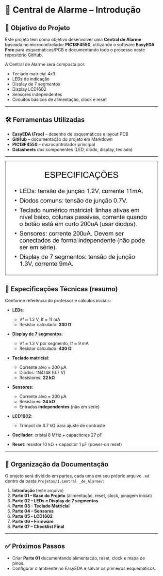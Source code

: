 # 📘 Central de Alarme – Introdução

## 🎯 Objetivo do Projeto
Este projeto tem como objetivo desenvolver uma **Central de Alarme** baseada no microcontrolador **PIC18F4550**, utilizando o software **EasyEDA Free** para esquemáticos/PCB e documentando todo o processo neste repositório GitHub.

A Central de Alarme será composta por:
- Teclado matricial 4x3
- LEDs de indicação
- Display de 7 segmentos
- Display LCD1602
- Sensores independentes
- Circuitos básicos de alimentação, clock e reset

---

## 🛠️ Ferramentas Utilizadas
- **EasyEDA (Free)** – desenho de esquemáticos e layout PCB  
- **GitHub** – documentação do projeto em Markdown  
- **PIC18F4550** – microcontrolador principal  
- **Datasheets** dos componentes (LED, diodo, display, teclado)  

---
![Texto alternativo](06-Assets/imagens/especificacaoprojeto.png)

## 📐 Especificações Técnicas (resumo)
Conforme referência do professor e cálculos iniciais:

- **LEDs**:  
  - Vf ≈ 1.2 V, If ≈ 11 mA  
  - Resistor calculado: **330 Ω**

- **Display de 7 segmentos**:  
  - Vf ≈ 1.3 V por segmento, If ≈ 9 mA  
  - Resistor calculado: **430 Ω**

- **Teclado matricial**:  
  - Corrente alvo ≈ 200 µA  
  - Diodos: 1N4148 (0.7 V)  
  - Resistores: **22 kΩ**

- **Sensores**:  
  - Corrente alvo ≈ 200 µA  
  - Resistores: **24 kΩ**  
  - Entradas **independentes** (não em série)

- **LCD1602**:  
  - Trimpot de 4.7 kΩ para ajuste de contraste  

- **Oscilador**: cristal 8 MHz + capacitores 27 pF  
- **Reset**: resistor 10 kΩ + capacitor 1 µF (power-on reset)  

---

## 📂 Organização da Documentação
O projeto será dividido em partes, cada uma em seu próprio arquivo `.md` dentro da pasta `Projetos/1.Central _de_Alarme/`:

1. **Introdução** (este arquivo)  
2. **Parte 01 – Base do Projeto** (alimentação, reset, clock, pinagem inicial)  
3. **Parte 02 – LEDs e Display de 7 segmentos**  
4. **Parte 03 – Teclado Matricial**  
5. **Parte 04 – Sensores**  
6. **Parte 05 – LCD1602**  
7. **Parte 06 – Firmware**  
8. **Parte 07 – Checklist Final**  

---

## ✅ Próximos Passos
- Criar **Parte 01** documentando alimentação, reset, clock e mapa de pinos.  
- Configurar o ambiente no EasyEDA e salvar os primeiros esquemáticos.  
